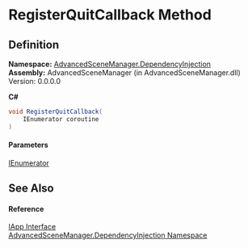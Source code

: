 # RegisterQuitCallback Method

## Definition

**Namespace:** [AdvancedSceneManager.DependencyInjection](N_AdvancedSceneManager_DependencyInjection.md)\
**Assembly:** AdvancedSceneManager (in AdvancedSceneManager.dll) Version: 0.0.0.0

**C#**

```c#
void RegisterQuitCallback(
	IEnumerator coroutine
)
```

#### Parameters

&#x20; [IEnumerator](https://learn.microsoft.com/dotnet/api/system.collections.ienumerator)&#x20;

## See Also

#### Reference

[IApp Interface](T_AdvancedSceneManager_DependencyInjection_IApp.md)\
[AdvancedSceneManager.DependencyInjection Namespace](N_AdvancedSceneManager_DependencyInjection.md)
